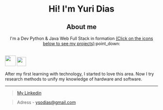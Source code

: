 
<h1 align="center"> Hi! I'm Yuri Dias </h1>    

<h2 align="center"> About me </h2>
<div style="display:inline" align="center">
  <p>I'm a Dev Python & Java Web Full Stack in formation <u>(Click on the icons below to see my projects)</u>:point_down: </p>
  <br>
  <a href="https://github.com/ySodias?tab=repositories&q=&type=&language=java"><img src="https://www.flaticon.com/svg/vstatic/svg/226/226777.svg?token=exp=1617111548~hmac=2f6d70f1d26b9173a16206b80211a9d7" width=35px height=35px></a>
  <a href="https://github.com/ySodias?tab=repositories&q=&type=&language=python"><img src="https://www.flaticon.com/svg/vstatic/svg/1822/1822899.svg?token=exp=1617112178~hmac=8e72738053b1f3109404e331e6c20468" width=30px height=30px></a>
</div>
<br>
<p>After my first learning with technology, I started to love this area. Now I try research methods to unify my knowledge of hardware and software.</p>


<hr>

> [My Linkedin](https://www.linkedin.com/in/yuri-dias-soares/)

> Adress - ysodias@gmail.com
> 


